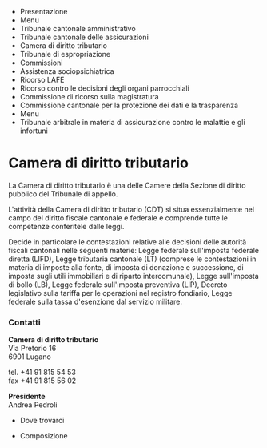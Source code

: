   * Presentazione
  * Menu
  * Tribunale cantonale amministrativo
  * Tribunale cantonale delle assicurazioni
  * Camera di diritto tributario
  * Tribunale di espropriazione
  * Commissioni
  * Assistenza sociopsichiatrica
  * Ricorso LAFE
  * Ricorso contro le decisioni degli organi parrocchiali
  * Commissione di ricorso sulla magistratura
  * Commissione cantonale per la protezione dei dati e la trasparenza
  * Menu
  * Tribunale arbitrale in materia di assicurazione contro le malattie e gli infortuni

#  Camera di diritto tributario

La Camera di diritto tributario è una delle Camere della Sezione di diritto
pubblico del Tribunale di appello.

L'attività della Camera di diritto tributario (CDT) si situa essenzialmente
nel campo del diritto fiscale cantonale e federale e comprende tutte le
competenze conferitele dalle leggi.

Decide in particolare le contestazioni relative alle decisioni delle autorità
fiscali cantonali nelle seguenti materie: Legge federale sull'imposta federale
diretta (LIFD), Legge tributaria cantonale (LT) (comprese le contestazioni in
materia di imposte alla fonte, di imposta di donazione e successione, di
imposta sugli utili immobiliari e di riparto intercomunale), Legge
sull'imposta di bollo (LB), Legge federale sull'imposta preventiva (LIP),
Decreto legislativo sulla tariffa per le operazioni nel registro fondiario,
Legge federale sulla tassa d'esenzione dal servizio militare.

###  Contatti

**Camera di diritto tributario**  
Via Pretorio 16  
6901 Lugano

tel. +41 91 815 54 53  
fax +41 91 815 56 02  

 **Presidente**  
Andrea Pedroli

  * Dove trovarci

  * Composizione


